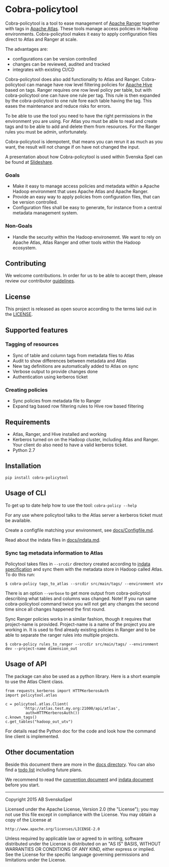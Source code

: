 # Cobra-policytool

Cobra-policytool is a tool to ease management of
[Apache Ranger](https://ranger.apache.org/) together with tags
in [Apache Atlas](https://atlas.apache.org/). These tools
manage access policies in Hadoop environments. Cobra-policytool makes it easy
to apply configuration files direct to Atlas and Ranger at scale.

The advantages are:
 * configurations can be version controlled
 * changes can be reviewed, audited and tracked
 * integrates with existing CI/CD

Cobra-policytool does also add functionality to Atlas and Ranger.
Cobra-policytool can manage have row level filtering policies for
[Apache Hive](https://hive.apache.org/) based on tags. Ranger requires one
row level policy per table, but with cobra-policytool one can
have one rule per tag. This rule is then expanded by the cobra-policytool
to one rule fore each table having the tag. This eases the maintenance
and reduce risks for errors.


To be able to use the tool you need to have the right permissions in the
environment you are using. For Atlas you must be able to read and create
tags and to be able to add and delete them from resources. For the Ranger
rules you must be admin, unfortunately.

Cobra-policytool is idempotent, that means you can rerun it as much as
you want, the result will not change if on have not changed the input.

A presentation about how Cobra-policytool is used within Svenska Spel can
be found at
[Slideshare](https://www.slideshare.net/MagnusRunesson/practical-experiences-using-atlas-and-ranger-to-implement-gdpr-dataworkssummit-2018).

### Goals

* Make it easy to manage access policies and metadata within
a Apache Hadoop environment that uses Apache Atlas and Apache Ranger.
* Provide an easy way to apply policies from configuration files, that can
be version controlled.
* Configuration files shall be easy to generate, for instance from a central
metadata management system.


### Non-Goals

* Handle the security within the Hadoop environemnt. We want to rely on
Apache Atlas, Atlas Ranger and other tools within the Hadoop ecosystem.


## Contributing

We welcome contributions. In order for us to be able to accept them,
please review our contributor [guidelines](CONTRIBUTING.md).


## License

This project is released as open source according to the terms laid
out in the [LICENSE](LICENSE).


## Supported features

### Tagging of resources
* Sync of table and column tags from metadata files to Atlas
* Audit to show differences between metadata and Atlas
* New tag definitions are automatically added to Atlas on sync
* Verbose output to provide changes done
* Authentication using kerberos ticket

### Creating policies
* Sync policies from metadata file to Ranger
* Expand tag based row filtering rules to Hive row based filtering

## Requirements
* Atlas, Ranger, and Hive installed and working
* Kerberos turned on on the Hadoop cluster, including Atlas and Ranger. Your 
client do also need to have a valid kerberos ticket.
* Python 2.7

## Installation

`pip install cobra-policytool`

## Usage of CLI

To get up to date help how to use the tool:
`cobra-policy --help`

For any use where policytool talks to the Atlas server a kerberos ticket must
be available.

Create a configfile matching your environment, see [docs/Configfile.md](docs/Configfile.md). 

Read about the indata files in [docs/indata.md](docs/indata.md).

### Sync tag metadata information to Atlas

Policytool takes files in `--srcdir` directory created according
to [indata specification](docs/indata.md) and sync them with the metadata
store in Hadoop called Atlas. To do this run:
```
$ cobra-policy tags_to_atlas --srcdir src/main/tags/ --environment utv
```
There is an option `--verbose` to get more output from cobra-policytool describing what
tables and columns was changed. Note! If you run same cobra-policytool command twice
you will not get any changes the second time since all changes happened the
first round.

Sync Ranger policies works in a similar fashion, though it requires that
project-name is provided. Project-name is a name of the project
you are working in. It is used to find already existing policies in Ranger and
to be able to separate the ranger rules into multiple projects.
```
$ cobra-policy rules_to_ranger --srcdir src/main/tags/ --environment dev --project-name dimension_out
```

## Usage of API

The package can also be used as a python library. Here is a short example to
use the Atlas Client class.
```
from requests_kerberos import HTTPKerberosAuth
import policytool.atlas

c = policytool.atlas.Client(
        'http://atlas.test.my.org:21000/api/atlas',
         auth=HTTPKerberosAuth())
c.known_tags()
c.get_tables("hadoop_out_utv")
```

For details read the Python doc for the code and look how the command line
client is implemented.

## Other documentation
Beside this document there are more in the [docs directory](docs/). You can
also find a [todo list](TODO.md) including future plans.

We recommend to read the [convention document](docs/Conventions.md) and
[indata document](docs/indata.md) before you start.


---
Copyright 2015 AB SvenskaSpel

Licensed under the Apache License, Version 2.0 (the "License");
you may not use this file except in compliance with the License.
You may obtain a copy of the License at

    http://www.apache.org/licenses/LICENSE-2.0

Unless required by applicable law or agreed to in writing, software
distributed under the License is distributed on an "AS IS" BASIS,
WITHOUT WARRANTIES OR CONDITIONS OF ANY KIND, either express or implied.
See the License for the specific language governing permissions and
limitations under the License.
